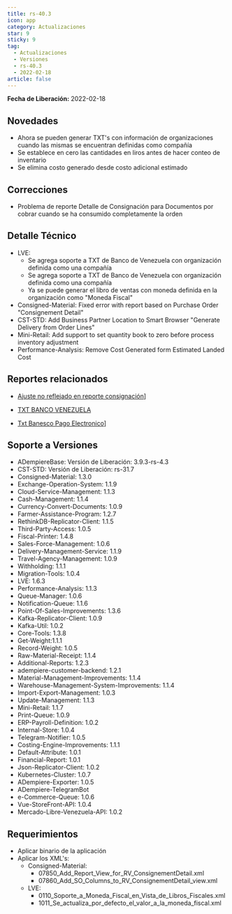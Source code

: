 ```yaml
---
title: rs-40.3
icon: app
category: Actualizaciones
star: 9
sticky: 9
tag:
  - Actualizaciones
  - Versiones
  - rs-40.3
  - 2022-02-18
article: false
---
```


**Fecha de Liberación:** 2022-02-18

## Novedades

- Ahora se pueden generar TXT's con información de organizaciones cuando las mismas se encuentran definidas como compañía
- Se establece en cero las cantidades en liros antes de hacer conteo de inventario
- Se elimina costo generado desde costo adicional estimado

## Correcciones

- Problema de reporte Detalle de Consignación para Documentos por cobrar cuando se ha consumido completamente la orden

## Detalle Técnico

- LVE:
  - Se agrega soporte a TXT de Banco de Venezuela con organización definida como una compañía
  - Se agrega soporte a TXT de Banco de Venezuela con organización definida como una compañía
  - Ya se puede generar el libro de ventas con moneda definida en la organización como "Moneda Fiscal"
- Consigned-Material: Fixed error with report based on Purchase Order "Consignement Detail"
- CST-STD: Add Business Partner Location to Smart Browser "Generate Delivery from Order Lines"
- Mini-Retail: Add support to set quantity book to zero before process inventory adjustment
- Performance-Analysis: Remove Cost Generated form Estimated Landed Cost

## Reportes relacionados

- [Ajuste no reflejado en reporte consignación](https://github.com/erpcya/Control-VEALCA/issues/21)]

- [TXT BANCO VENEZUELA](https://github.com/erpcya/Control-PROSEIN/issues/39)

- [Txt Banesco Pago Electronico](https://github.com/erpcya/Control-PROSEIN/issues/54)]

## Soporte a Versiones

- ADempiereBase: Versión de Liberación: 3.9.3-rs-4.3
- CST-STD: Versión de Liberación: rs-31.7
- Consigned-Material: 1.3.0
- Exchange-Operation-System: 1.1.9
- Cloud-Service-Management: 1.1.3
- Cash-Management: 1.1.4
- Currency-Convert-Documents: 1.0.9
- Farmer-Assistance-Program: 1.2.7
- RethinkDB-Replicator-Client: 1.1.5
- Third-Party-Access: 1.0.5
- Fiscal-Printer: 1.4.8
- Sales-Force-Management: 1.0.6
- Delivery-Management-Service: 1.1.9
- Travel-Agency-Management: 1.0.9
- Withholding: 1.1.1
- Migration-Tools: 1.0.4
- LVE: 1.6.3
- Performance-Analysis: 1.1.3
- Queue-Manager: 1.0.6
- Notification-Queue: 1.1.6
- Point-Of-Sales-Improvements: 1.3.6
- Kafka-Replicator-Client: 1.0.9
- Kafka-Util: 1.0.2
- Core-Tools: 1.3.8
- Get-Weight:1.1.1
- Record-Weight: 1.0.5
- Raw-Material-Receipt: 1.1.4
- Additional-Reports: 1.2.3
- adempiere-customer-backend: 1.2.1
- Material-Management-Improvements: 1.1.4
- Warehouse-Management-System-Improvements: 1.1.4
- Import-Export-Management: 1.0.3
- Update-Management: 1.1.3
- Mini-Retail: 1.1.7
- Print-Queue: 1.0.9
- ERP-Payroll-Definition: 1.0.2
- Internal-Store: 1.0.4
- Telegram-Notifier: 1.0.5
- Costing-Engine-Improvements: 1.1.1
- Default-Attribute: 1.0.1
- Financial-Report: 1.0.1
- Json-Replicator-Client: 1.0.2
- Kubernetes-Cluster: 1.0.7
- ADempiere-Exporter: 1.0.5
- ADempiere-TelegramBot
- e-Commerce-Queue: 1.0.6
- Vue-StoreFront-API: 1.0.4
- Mercado-Libre-Venezuela-API: 1.0.2

## Requerimientos

- Aplicar binario de la aplicación
- Aplicar los XML's:
  - Consigned-Material:
    - 07850_Add_Report_View_for_RV_ConsignementDetail.xml
    - 07860_Add_SO_Columns_to_RV_ConsignementDetail_view.xml
  - LVE:
    - 0110_Soporte_a_Moneda_Fiscal_en_Vista_de_Libros_Fiscales.xml
    - 1011_Se_actualiza_por_defecto_el_valor_a_la_moneda_fiscal.xml
